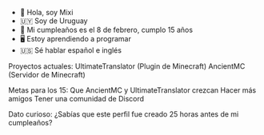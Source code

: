 - 👋 Hola, soy Mixi
- 🇺🇾 Soy de Uruguay
- 🎂 Mi cumpleaños es el 8 de febrero, cumplo 15 años
- 🖥 Estoy aprendiendo a programar
- 🇺🇸 Sé hablar español e inglés

Proyectos actuales:
UltimateTranslator (Plugin de Minecraft)
AncientMC (Servidor de Minecraft)

Metas para los 15:
Que AncientMC y UltimateTranslator crezcan
Hacer más amigos
Tener una comunidad de Discord

Dato curioso: ¿Sabías que este perfil fue creado 25 horas antes de mi cumpleaños?
